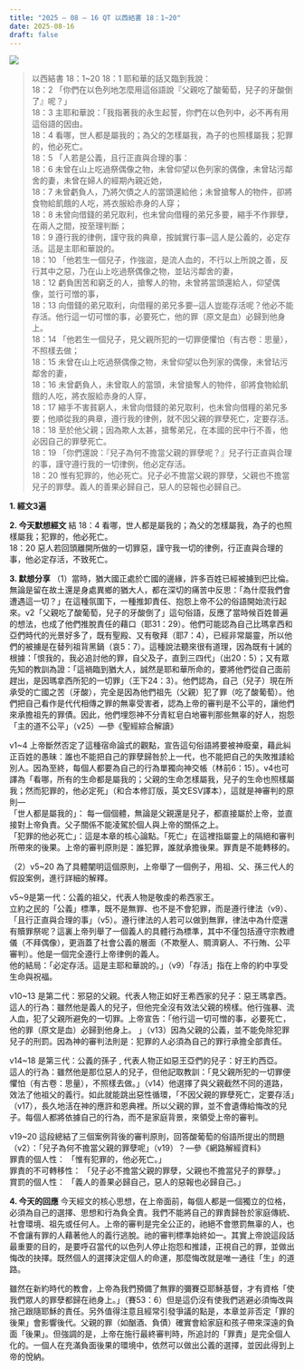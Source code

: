 ```yaml
---
title: "2025 – 08 – 16 QT 以西結書 18：1~20"
date: 2025-08-16
draft: false
---
```


![](/images/qt.jpg)
> 以西結書 18：1~20  18：1 耶和華的話又臨到我說：  
> 18：2 「你們在以色列地怎麼用這俗語說『父親吃了酸葡萄，兒子的牙酸倒了』呢？」  
> 18：3 主耶和華說：「我指著我的永生起誓，你們在以色列中，必不再有用這俗語的因由。  
> 18：4 看哪，世人都是屬我的；為父的怎樣屬我，為子的也照樣屬我；犯罪的，他必死亡。  
> 18：5 「人若是公義，且行正直與合理的事：  
> 18：6 未曾在山上吃過祭偶像之物，未曾仰望以色列家的偶像，未曾玷污鄰舍的妻，未曾在婦人的經期內親近她，  
> 18：7 未曾虧負人，乃將欠債之人的當頭還給他；未曾搶奪人的物件，卻將食物給飢餓的人吃，將衣服給赤身的人穿；  
> 18：8 未曾向借錢的弟兄取利，也未曾向借糧的弟兄多要，縮手不作罪孽，在兩人之間，按至理判斷；  
> 18：9 遵行我的律例，謹守我的典章，按誠實行事─這人是公義的，必定存活。這是主耶和華說的。  
> 18：10 「他若生一個兒子，作強盜，是流人血的，不行以上所說之善，反行其中之惡，乃在山上吃過祭偶像之物，並玷污鄰舍的妻，  
> 18：12 虧負困苦和窮乏的人，搶奪人的物，未曾將當頭還給人，仰望偶像，並行可憎的事，  
> 18：13 向借錢的弟兄取利，向借糧的弟兄多要─這人豈能存活呢？他必不能存活。他行這一切可憎的事，必要死亡，他的罪（原文是血）必歸到他身上。  
> 18：14 「他若生一個兒子，見父親所犯的一切罪便懼怕（有古卷：思量），不照樣去做；  
> 18：15 未曾在山上吃過祭偶像之物，未曾仰望以色列家的偶像，未曾玷污鄰舍的妻，  
> 18：16 未曾虧負人，未曾取人的當頭，未曾搶奪人的物件，卻將食物給飢餓的人吃，將衣服給赤身的人穿，  
> 18：17 縮手不害貧窮人，未曾向借錢的弟兄取利，也未曾向借糧的弟兄多要；他順從我的典章，遵行我的律例，就不因父親的罪孽死亡，定要存活。  
> 18：18 至於他父親；因為欺人太甚，搶奪弟兄，在本國的民中行不善，他必因自己的罪孽死亡。  
> 18：19 「你們還說：『兒子為何不擔當父親的罪孽呢？』兒子行正直與合理的事，謹守遵行我的一切律例，他必定存活。  
> 18：20 惟有犯罪的，他必死亡。兒子必不擔當父親的罪孽，父親也不擔當兒子的罪孽。義人的善果必歸自己，惡人的惡報也必歸自己。  



**1. 經文3遍**

**2. 今天默想經文**
結 18：4 看哪，世人都是屬我的；為父的怎樣屬我，為子的也照樣屬我；犯罪的，他必死亡。  
18：20 惡人若回頭離開所做的一切罪惡，謹守我一切的律例，行正直與合理的事，他必定存活，不致死亡。

**3. 默想分享**
（1）當時，猶大國正處於亡國的邊緣，許多百姓已經被擄到巴比倫。無論是留在故土還是身處異鄉的猶大人，都在深切的痛苦中反思：「為什麼我們會遭遇這一切？」在這種氛圍下，一種推卸責任、抱怨上帝不公的俗語開始流行起來。v2「父親吃了酸葡萄，兒子的牙酸倒了」這句俗語，反應了當時候百姓普遍的想法，也成了他們推脫責任的藉口（耶31：29）。他們可能認為自己比瑪拿西和亞們時代的光景好多了，既有聖殿、又有敬拜（耶7：4），已經非常屬靈，所以他們的被擄是在替列祖背黑鍋（哀5：7）。這種說法聽來很有道理，因為既有十誡的根據：「恨我的，我必追討他的罪，自父及子，直到三四代」（出20：5）；又有眾先知的教訓為證：「這禍臨到猶大人，誠然是耶和華所命的，要將他們從自己面前趕出，是因瑪拿西所犯的一切罪」（王下24：3）。他們認為，自己（兒子）現在所承受的亡國之苦（牙酸），完全是因為他們祖先（父親）犯了罪（吃了酸葡萄）。他們把自己看作是代代相傳之罪的無辜受害者，認為上帝的審判是不公平的，讓他們來承擔祖先的罪債。因此，他們埋怨神不分青紅皂白地審判那些無辜的好人，抱怨「主的道不公平」（v25）—參《聖經綜合解讀》

v1\~4 上帝斷然否定了這種宿命論式的觀點，宣告這句俗語將要被神廢棄，藉此糾正百姓的愚昧：誰也不能把自己的罪孽歸咎於上一代，也不能把自己的失敗推諉給別人。因為至終，每個人都要為自己的行為單獨向神交帳（林前6：15）。v4也可譯為「看哪，所有的生命都是屬我的；父親的生命怎樣屬我，兒子的生命也照樣屬我；然而犯罪的，他必定死」（和合本修訂版，英文ESV譯本），這就是神審判的原則—   
「世人都是屬我的」： 每一個個體，無論是父親還是兒子，都直接屬於上帝，並直接對上帝負責。父子關係不能凌駕於個人與上帝的關係之上。  
「犯罪的他必死亡」：這是本章的核心論點。「死亡」在這裡指屬靈上的隔絕和審判所帶來的後果。上帝的審判原則是：誰犯罪，誰就承擔後果。罪責是不能轉移的。

（2）v5\~20 為了具體闡明這個原則，上帝舉了一個例子，用祖、父、孫三代人的假設案例，進行詳細的解釋。

v5\~9是第一代：公義的祖父，代表人物是敬虔的希西家王。  
立約之民的「公義」標準，既不是無罪、也不是不會犯罪，而是遵行律法（v9）、「且行正直與合理的事」（v5）。遵行律法的人若可以做到無罪，律法中為什麼還有贖罪祭呢？這裏上帝列舉了一個義人的具體行為標準，其中不僅包括遵守宗教禮儀（不拜偶像），更涵蓋了社會公義的層面（不欺壓人、賙濟窮人、不行賄、公平審判）。他是一個完全遵行上帝律例的義人。  
他的結局：「必定存活。這是主耶和華說的。」（v9）「存活」指在上帝的約中享受生命與祝福。

v10\~13 是第二代：邪惡的父親。代表人物正如好王希西家的兒子：惡王瑪拿西。  
這人的行為：雖然他是義人的兒子，但他完全沒有效法父親的榜樣。他行強暴、流人血，犯了父親所避免的一切罪。上帝宣告：「他行這一切可憎的事，必要死亡，他的罪（原文是血）必歸到他身上。 」（v13）因為父親的公義，並不能免除犯罪兒子的刑罰。因為神的審判法則是：犯罪的人必須為自己的罪行承擔全部責任。

v14\~18 是第三代：公義的孫子 , 代表人物正如惡王亞們的兒子：好王約西亞。  
這人的行為：雖然他是那位惡人的兒子，但他記取教訓：「見父親所犯的一切罪便懼怕（有古卷：思量），不照樣去做。」（v14）他選擇了與父親截然不同的道路，效法了他祖父的義行。如此就能跳出惡性循環，「不因父親的罪孽死亡，定要存活」（v17），長久地活在神的應許和恩典裡。所以父親的罪，並不會遺傳給悔改的兒子。每個人都將依據自己的行為，而不是家庭背景，來領受上帝的審判。

v19\~20 這段總結了三個案例背後的審判原則，回答酸葡萄的俗語所提出的問題（v2）：「兒子為何不擔當父親的罪孽呢」（v19）？—參《網路解經資料》  
罪責的個人性： 「惟有犯罪的，他必死亡。」  
罪責的不可轉移性： 「兒子必不擔當父親的罪孽，父親也不擔當兒子的罪孽。」  
賞罰的個人性： 「義人的善果必歸自己，惡人的惡報也必歸自己。」  



**4. 今天的回應**
今天經文的核心思想，在上帝面前，每個人都是一個獨立的位格，必須為自己的選擇、思想和行為負全責。我們不能將自己的罪責歸咎於家庭傳統、社會環境、祖先或任何人。上帝的審判是完全公正的，祂絕不會懲罰無辜的人，也不會讓有罪的人藉著他人的義行逃脫。祂的審判標準始終如一。其實上帝說這段話最重要的目的，是要呼召當代的以色列人停止抱怨和推諉，正視自己的罪，並做出悔改的抉擇。既然個人的選擇決定個人的命運，那麼悔改就是唯一通往「生」的道路。

雖然在新約時代的教會，上帝為我們預備了無罪的彌賽亞耶穌基督，才有資格「使我們眾人的罪孽都歸在祂身上。」（賽53：6）但是這仍沒有使我們逃避必須悔改與捨己跟隨耶穌的責任。另外值得注意且經常引發爭議的點是，本章並非否定「罪的後果」會影響後代。父親的罪（如酗酒、負債）確實會給家庭和孩子帶來深遠的負面「後果」。但強調的是，上帝在施行最終審判時，所追討的「罪責」是完全個人化的。一個人在充滿負面後果的環境中，依然可以做出公義的選擇，並因此得到上帝的悅納。

